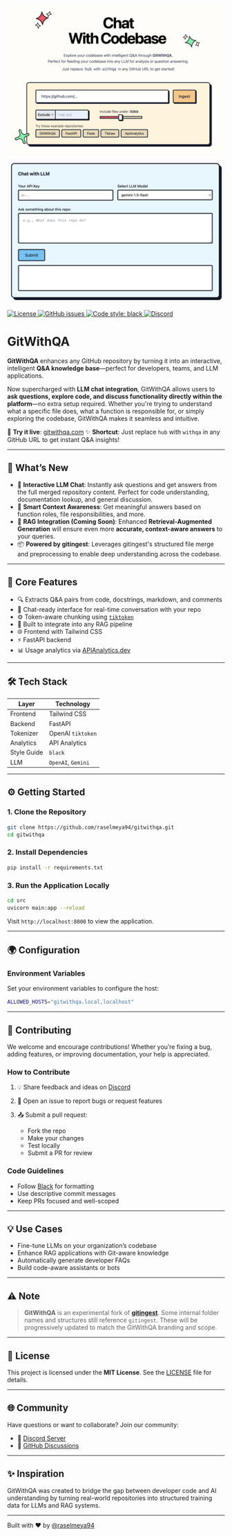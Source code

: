[![Image](./docs/frontpage.png "GitWithQA main page")](https://gitwithqa.com)
[![Image](./docs/chatui.png "GitWithQA main page")](https://gitwithqa.com)


<!-- License -->
<a href="https://github.com/raselmeya94/gitwithqa/blob/main/LICENSE">
  <img alt="License" src="https://img.shields.io/badge/license-MIT-blue.svg" />
</a>


<!-- GitHub issues -->
<a href="https://github.com/raselmeya94/gitwithqa/issues">
  <img src="https://img.shields.io/github/issues/raselmeya94/gitwithqa" alt="GitHub issues" />
</a>
<!-- Black code style -->
<a href="https://github.com/psf/black">
  <img alt="Code style: black" src="https://img.shields.io/badge/code%20style-black-000000.svg" />
</a>

<!-- Discord -->
<a href="https://discord.com/invite/zerRaGK9EC">
  <img src="https://dcbadge.limes.pink/api/server/https://discord.com/invite/zerRaGK9EC" alt="Discord" />
</a>


# GitWithQA

**GitWithQA** enhances any GitHub repository by turning it into an interactive, intelligent **Q\&A knowledge base**—perfect for developers, teams, and LLM applications.

Now supercharged with **LLM chat integration**, GitWithQA allows users to **ask questions, explore code, and discuss functionality directly within the platform**—no extra setup required. Whether you're trying to understand what a specific file does, what a function is responsible for, or simply exploring the codebase, GitWithQA makes it seamless and intuitive.

🔗 **Try it live**: [gitwithqa.com](https://gitwithqa.com)
✨ **Shortcut**: Just replace `hub` with `withqa` in any GitHub URL to get instant Q\&A insights!

---

## 🚀 What’s New

* 💬 **Interactive LLM Chat**: Instantly ask questions and get answers from the full merged repository content. Perfect for code understanding, documentation lookup, and general discussion.
* 🔎 **Smart Context Awareness**: Get meaningful answers based on function roles, file responsibilities, and more.
* 🎯 **RAG Integration (Coming Soon)**: Enhanced **Retrieval-Augmented Generation** will ensure even more **accurate, context-aware answers** to your queries.
* 📦 **Powered by gitingest**: Leverages gitingest's structured file merge and preprocessing to enable deep understanding across the codebase.

---

## 🔧 Core Features

* 🔍 Extracts Q\&A pairs from code, docstrings, markdown, and comments
* 🧠 Chat-ready interface for real-time conversation with your repo
* ⚙️ Token-aware chunking using [`tiktoken`](https://github.com/openai/tiktoken)
* 🧱 Built to integrate into any RAG pipeline
* 🌐 Frontend with Tailwind CSS
* ⚡ FastAPI backend
* 📊 Usage analytics via [APIAnalytics.dev](https://apianalytics.dev)

---


## 🛠 Tech Stack

| Layer      | Technology         |
|------------|--------------------|
| Frontend   | Tailwind CSS       |
| Backend    | FastAPI            |
| Tokenizer  | OpenAI `tiktoken`  |
| Analytics  | API Analytics      |
| Style Guide| `black`            |
| LLM        | `OpenAI`, `Gemini` |
---

## ⚙️ Getting Started

### 1. Clone the Repository

```bash
git clone https://github.com/raselmeya94/gitwithqa.git
cd gitwithqa
````

### 2. Install Dependencies

```bash
pip install -r requirements.txt
```

### 3. Run the Application Locally

```bash
cd src
uvicorn main:app --reload
```

Visit `http://localhost:8000` to view the application.

---

## 🌍 Configuration

### Environment Variables

Set your environment variables to configure the host:

```bash
ALLOWED_HOSTS="gitwithqa.local,localhost"
```

---

## 🤝 Contributing

We welcome and encourage contributions! Whether you’re fixing a bug, adding features, or improving documentation, your help is appreciated.

### How to Contribute

1. 💡 Share feedback and ideas on [Discord](https://discord.com/invite/zerRaGK9EC)
2. 🐞 Open an issue to report bugs or request features
3. 📤 Submit a pull request:

   * Fork the repo
   * Make your changes
   * Test locally
   * Submit a PR for review

### Code Guidelines

* Follow [Black](https://github.com/psf/black) for formatting
* Use descriptive commit messages
* Keep PRs focused and well-scoped

---

## 💡 Use Cases

* Fine-tune LLMs on your organization’s codebase
* Enhance RAG applications with Git-aware knowledge
* Automatically generate developer FAQs
* Build code-aware assistants or bots

---

## ⚠️ Note

> **GitWithQA** is an experimental fork of [**gitingest**](https://github.com/raselmeya94/gitingest).
> Some internal folder names and structures still reference `gitingest`. These will be progressively updated to match the GitWithQA branding and scope.

---

## 📜 License

This project is licensed under the **MIT License**.
See the [LICENSE](https://github.com/raselmeya94/gitwithqa/blob/main/LICENSE) file for details.

---

## 🌐 Community

Have questions or want to collaborate? Join our community:

* 💬 [Discord Server](https://discord.com/invite/zerRaGK9EC)
* 🐙 [GitHub Discussions](https://github.com/raselmeya94/gitwithqa/discussions)

---

## ✨ Inspiration

GitWithQA was created to bridge the gap between developer code and AI understanding by turning real-world repositories into structured training data for LLMs and RAG systems.

---

Built with ❤️ by [@raselmeya94](https://github.com/raselmeya94)


